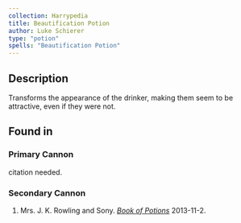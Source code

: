 ```yaml
---
collection: Harrypedia
title: Beautification Potion
author: Luke Schierer
type: "potion"
spells: "Beautification Potion"
---
```


## Description

Transforms the appearance of the drinker, making them seem to be attractive, even if they were not.

## Found in

### Primary Cannon
   citation needed.

### Secondary Cannon

1. Mrs. J. K. Rowling and Sony.
   _[Book of Potions](https://harrypotter.fandom.com/wiki/Wonderbook:_Book_of_Potions)_
   2013-11-2.

